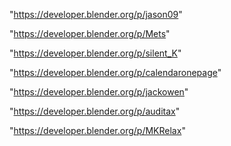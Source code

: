 "https://developer.blender.org/p/jason09"

"https://developer.blender.org/p/Mets"

"https://developer.blender.org/p/silent_K"

"https://developer.blender.org/p/calendaronepage"

"https://developer.blender.org/p/jackowen"

"https://developer.blender.org/p/auditax"

"https://developer.blender.org/p/MKRelax"

 
 
